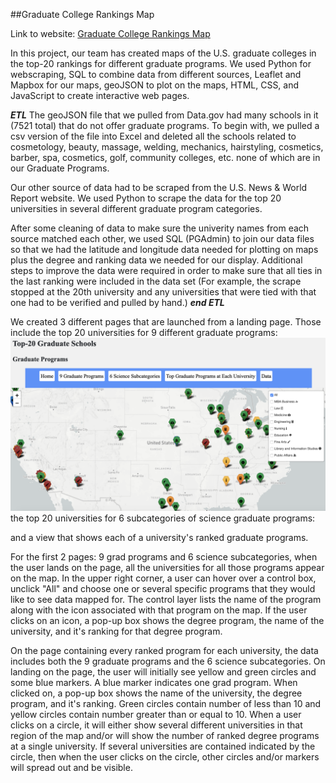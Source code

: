 ##Graduate College Rankings Map

Link to website: [Graduate College Rankings Map](https://dianess.github.io/Graduate-College-Rankings-Map/)

In this project, our team has created maps of the U.S. graduate colleges in the top-20 rankings for different graduate programs. We used Python for webscraping, SQL to combine data from different sources, Leaflet and Mapbox for our maps, geoJSON to plot on the maps, HTML, CSS, and JavaScript to create interactive web pages.

***ETL***
The geoJSON file that we pulled from Data.gov had many schools in it (7521 total) that do not offer graduate programs. To begin with, we pulled a csv version of the file into Excel and deleted all the schools related to cosmetology, beauty, massage, welding, mechanics, hairstyling, cosmetics, barber, spa, cosmetics, golf, community colleges, etc. none of which are in our Graduate Programs. 

Our other source of data had to be scraped from the U.S. News & World Report website. We used Python to scrape the data for the top 20 universities in several different graduate program categories.

After some cleaning of data to make sure the univerity names from each source matched each other, we used SQL (PGAdmin) to join our data files so that we had the latitude and longitude data needed for plotting on maps plus the degree and ranking data we needed for our display. Additional steps to improve the data were required in order to make sure that all ties in the last ranking were included in the data set (For example, the scrape stopped at the 20th university and any universities that were tied with that one had to be verified and pulled by hand.)
***end ETL***

We created 3 different pages that are launched from a landing page. Those include the top 20 universities for 9 different graduate programs:
<img src="/Resources/Graduate-College-Rankings-Top-20.png" alt="Grad Programs">
the top 20 universities for 6 subcategories of science graduate programs:

  and a view that shows each of a university's ranked graduate programs.

For the first 2 pages: 9 grad programs and 6 science subcategories, when the user lands on the page, all the universities for all those programs appear on the map. In the upper right corner, a user can hover over a control box, unclick "All" and choose one or several specific programs that they would like to see data mapped for. The control layer lists the name of the program along with the icon associated with that program on the map. If the user clicks on an icon, a pop-up box shows the degree program, the name of the university, and it's ranking for that degree program.

On the page containing every ranked program for each university, the data includes both the 9 graduate programs and the 6 science subcategories. On landing on the page, the user will initially see yellow and green circles and some blue markers. A blue marker indicates one grad program. When clicked on, a pop-up box shows the name of the university, the degree program, and it's ranking. Green circles contain number of less than 10 and yellow circles contain number greater than or equal to 10. When a user clicks on a circle, it will either show several different universities in that region of the map and/or will show the number of ranked degree programs at a single university. If several universities are contained indicated by the circle, then when the user clicks on the circle, other circles and/or markers will spread out and be visible.




